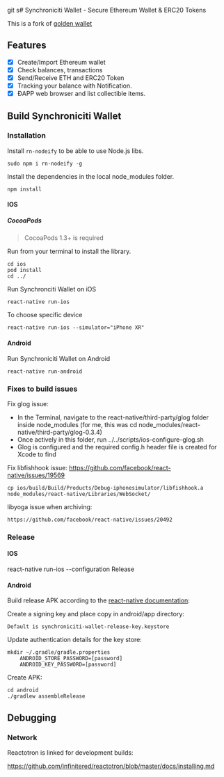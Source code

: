 git s# Synchroniciti Wallet - Secure Ethereum Wallet & ERC20 Tokens

This is a fork of [golden wallet](https://github.com/goldennetwork/golden-wallet-react-native)

## Features

- [x] Create/Import Ethereum wallet
- [x] Check balances, transactions
- [x] Send/Receive ETH and ERC20 Token
- [x] Tracking your balance with Notification.
- [x] ĐAPP web browser and list collectible items.

## Build Synchroniciti Wallet 
### Installation
Install `rn-nodeify` to be able to use Node.js libs.
	
	sudo npm i rn-nodeify -g

Install the dependencies in the local node_modules folder.

	npm install

#### IOS
##### CocoaPods
> CocoaPods 1.3+ is required

Run from your terminal to install the library.
	
	cd ios
	pod install
	cd ../
	
Run Synchronciti Wallet on iOS
	
	react-native run-ios

To choose specific device

	react-native run-ios --simulator="iPhone XR"

#### Android
Run Synchroniciti Wallet on Android

	react-native run-android

### Fixes to build issues

Fix glog issue:
* In the Terminal, navigate to the react-native/third-party/glog folder inside node_modules (for me, this was cd node_modules/react-native/third-party/glog-0.3.4)
* Once actively in this folder, run ../../scripts/ios-configure-glog.sh
* Glog is configured and the required config.h header file is created for Xcode to find

Fix libfishhook issue:
https://github.com/facebook/react-native/issues/19569

	cp ios/build/Build/Products/Debug-iphonesimulator/libfishhook.a node_modules/react-native/Libraries/WebSocket/

libyoga issue when archiving:

	https://github.com/facebook/react-native/issues/20492

### Release
#### IOS

react-native run-ios --configuration Release

#### Android

Build release APK according to the [react-native documentation](https://facebook.github.io/react-native/docs/signed-apk-android):

Create a signing key and place copy in android/app directory:

	Default is synchroniciti-wallet-release-key.keystore

Update authentication details for the key store:

	mkdir ~/.gradle/gradle.properties
		ANDROID_STORE_PASSWORD=[password]
		ANDROID_KEY_PASSWORD=[password]

Create APK:

	cd android
	./gradlew assembleRelease

## Debugging

### Network

Reactotron is linked for development builds:

https://github.com/infinitered/reactotron/blob/master/docs/installing.md

